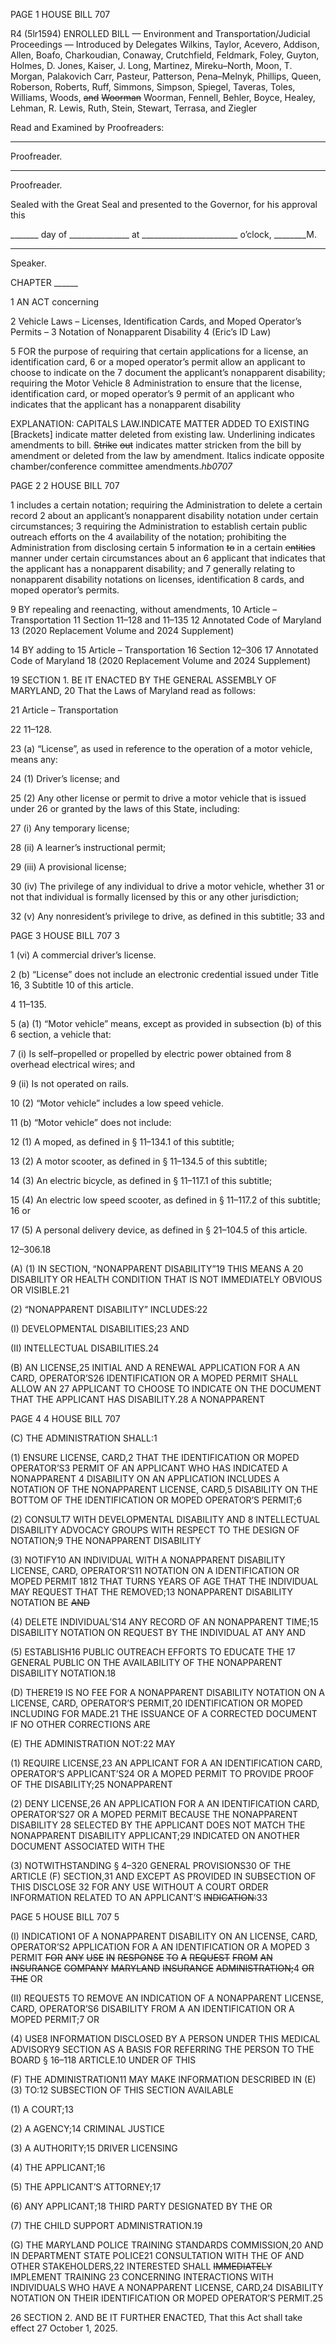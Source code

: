 PAGE 1
HOUSE BILL 707

R4 (5lr1594)
ENROLLED BILL
— Environment and Transportation/Judicial Proceedings —
Introduced by Delegates Wilkins, Taylor, Acevero, Addison, Allen, Boafo,
Charkoudian, Conaway, Crutchfield, Feldmark, Foley, Guyton, Holmes,
D. Jones, Kaiser, J. Long, Martinez, Mireku–North, Moon, T. Morgan,
Palakovich Carr, Pasteur, Patterson, Pena–Melnyk, Phillips, Queen,
Roberson, Roberts, Ruff, Simmons, Simpson, Spiegel, Taveras, Toles,
Williams, Woods, ~~and~~ ~~Woorman~~ Woorman, Fennell, Behler, Boyce, Healey,
Lehman, R. Lewis, Ruth, Stein, Stewart, Terrasa, and Ziegler

Read and Examined by Proofreaders:

_______________________________________________
Proofreader.
_______________________________________________
Proofreader.

Sealed with the Great Seal and presented to the Governor, for his approval this

_______ day of _______________ at ________________________ o’clock, ________M.

______________________________________________
Speaker.

CHAPTER ______

1 AN ACT concerning

2 Vehicle Laws – Licenses, Identification Cards, and Moped Operator’s Permits –
3 Notation of Nonapparent Disability
4 (Eric’s ID Law)

5 FOR the purpose of requiring that certain applications for a license, an identification card,
6 or a moped operator’s permit allow an applicant to choose to indicate on the
7 document the applicant’s nonapparent disability; requiring the Motor Vehicle
8 Administration to ensure that the license, identification card, or moped operator’s
9 permit of an applicant who indicates that the applicant has a nonapparent disability

EXPLANATION: CAPITALS LAW.INDICATE MATTER ADDED TO EXISTING
[Brackets] indicate matter deleted from existing law.
Underlining indicates amendments to bill.
~~Strike~~ ~~out~~ indicates matter stricken from the bill by amendment or deleted from the law by
amendment.
Italics indicate opposite chamber/conference committee amendments.*hb0707*

PAGE 2
2 HOUSE BILL 707

1 includes a certain notation; requiring the Administration to delete a certain record
2 about an applicant’s nonapparent disability notation under certain circumstances;
3 requiring the Administration to establish certain public outreach efforts on the
4 availability of the notation; prohibiting the Administration from disclosing certain
5 information ~~to~~ in a certain ~~entities~~ manner under certain circumstances about an
6 applicant that indicates that the applicant has a nonapparent disability; and
7 generally relating to nonapparent disability notations on licenses, identification
8 cards, and moped operator’s permits.

9 BY repealing and reenacting, without amendments,
10 Article – Transportation
11 Section 11–128 and 11–135
12 Annotated Code of Maryland
13 (2020 Replacement Volume and 2024 Supplement)

14 BY adding to
15 Article – Transportation
16 Section 12–306
17 Annotated Code of Maryland
18 (2020 Replacement Volume and 2024 Supplement)

19 SECTION 1. BE IT ENACTED BY THE GENERAL ASSEMBLY OF MARYLAND,
20 That the Laws of Maryland read as follows:

21 Article – Transportation

22 11–128.

23 (a) “License”, as used in reference to the operation of a motor vehicle, means any:

24 (1) Driver’s license; and

25 (2) Any other license or permit to drive a motor vehicle that is issued under
26 or granted by the laws of this State, including:

27 (i) Any temporary license;

28 (ii) A learner’s instructional permit;

29 (iii) A provisional license;

30 (iv) The privilege of any individual to drive a motor vehicle, whether
31 or not that individual is formally licensed by this or any other jurisdiction;

32 (v) Any nonresident’s privilege to drive, as defined in this subtitle;
33 and

PAGE 3
HOUSE BILL 707 3

1 (vi) A commercial driver’s license.

2 (b) “License” does not include an electronic credential issued under Title 16,
3 Subtitle 10 of this article.

4 11–135.

5 (a) (1) “Motor vehicle” means, except as provided in subsection (b) of this
6 section, a vehicle that:

7 (i) Is self–propelled or propelled by electric power obtained from
8 overhead electrical wires; and

9 (ii) Is not operated on rails.

10 (2) “Motor vehicle” includes a low speed vehicle.

11 (b) “Motor vehicle” does not include:

12 (1) A moped, as defined in § 11–134.1 of this subtitle;

13 (2) A motor scooter, as defined in § 11–134.5 of this subtitle;

14 (3) An electric bicycle, as defined in § 11–117.1 of this subtitle;

15 (4) An electric low speed scooter, as defined in § 11–117.2 of this subtitle;
16 or

17 (5) A personal delivery device, as defined in § 21–104.5 of this article.

12–306.18

(A) (1) IN SECTION, “NONAPPARENT DISABILITY”19 THIS MEANS A
20 DISABILITY OR HEALTH CONDITION THAT IS NOT IMMEDIATELY OBVIOUS OR
VISIBLE.21

(2) “NONAPPARENT DISABILITY” INCLUDES:22

(I) DEVELOPMENTAL DISABILITIES;23 AND

(II) INTELLECTUAL DISABILITIES.24

(B) AN LICENSE,25 INITIAL AND A RENEWAL APPLICATION FOR A AN
CARD, OPERATOR’S26 IDENTIFICATION OR A MOPED PERMIT SHALL ALLOW AN
27 APPLICANT TO CHOOSE TO INDICATE ON THE DOCUMENT THAT THE APPLICANT HAS
DISABILITY.28 A NONAPPARENT

PAGE 4
4 HOUSE BILL 707

(C) THE ADMINISTRATION SHALL:1

(1) ENSURE LICENSE, CARD,2 THAT THE IDENTIFICATION OR MOPED
OPERATOR’S3 PERMIT OF AN APPLICANT WHO HAS INDICATED A NONAPPARENT
4 DISABILITY ON AN APPLICATION INCLUDES A NOTATION OF THE NONAPPARENT
LICENSE, CARD,5 DISABILITY ON THE BOTTOM OF THE IDENTIFICATION OR MOPED
OPERATOR’S PERMIT;6

(2) CONSULT7 WITH DEVELOPMENTAL DISABILITY AND
8 INTELLECTUAL DISABILITY ADVOCACY GROUPS WITH RESPECT TO THE DESIGN OF
NOTATION;9 THE NONAPPARENT DISABILITY

(3) NOTIFY10 AN INDIVIDUAL WITH A NONAPPARENT DISABILITY
LICENSE, CARD, OPERATOR’S11 NOTATION ON A IDENTIFICATION OR MOPED PERMIT
1812 THAT TURNS YEARS OF AGE THAT THE INDIVIDUAL MAY REQUEST THAT THE
REMOVED;13 NONAPPARENT DISABILITY NOTATION BE ~~AND~~

(4) DELETE INDIVIDUAL’S14 ANY RECORD OF AN NONAPPARENT
TIME;15 DISABILITY NOTATION ON REQUEST BY THE INDIVIDUAL AT ANY AND

(5) ESTABLISH16 PUBLIC OUTREACH EFFORTS TO EDUCATE THE
17 GENERAL PUBLIC ON THE AVAILABILITY OF THE NONAPPARENT DISABILITY
NOTATION.18

(D) THERE19 IS NO FEE FOR A NONAPPARENT DISABILITY NOTATION ON A
LICENSE, CARD, OPERATOR’S PERMIT,20 IDENTIFICATION OR MOPED INCLUDING FOR
MADE.21 THE ISSUANCE OF A CORRECTED DOCUMENT IF NO OTHER CORRECTIONS ARE

(E) THE ADMINISTRATION NOT:22 MAY

(1) REQUIRE LICENSE,23 AN APPLICANT FOR A AN IDENTIFICATION
CARD, OPERATOR’S APPLICANT’S24 OR A MOPED PERMIT TO PROVIDE PROOF OF THE
DISABILITY;25 NONAPPARENT

(2) DENY LICENSE,26 AN APPLICATION FOR A AN IDENTIFICATION
CARD, OPERATOR’S27 OR A MOPED PERMIT BECAUSE THE NONAPPARENT DISABILITY
28 SELECTED BY THE APPLICANT DOES NOT MATCH THE NONAPPARENT DISABILITY
APPLICANT;29 INDICATED ON ANOTHER DOCUMENT ASSOCIATED WITH THE

(3) NOTWITHSTANDING § 4–320 GENERAL PROVISIONS30 OF THE
ARTICLE (F) SECTION,31 AND EXCEPT AS PROVIDED IN SUBSECTION OF THIS DISCLOSE
32 FOR ANY USE WITHOUT A COURT ORDER INFORMATION RELATED TO AN
APPLICANT’S ~~INDICATION:~~33

PAGE 5
HOUSE BILL 707 5

(I) INDICATION1 OF A NONAPPARENT DISABILITY ON AN
LICENSE, CARD, OPERATOR’S2 APPLICATION FOR A AN IDENTIFICATION OR A MOPED
3 PERMIT ~~FOR~~ ~~ANY~~ ~~USE~~ ~~IN~~ ~~RESPONSE~~ ~~TO~~ ~~A~~ ~~REQUEST~~ ~~FROM~~ ~~AN~~ ~~INSURANCE~~ ~~COMPANY~~
~~MARYLAND~~ ~~INSURANCE~~ ~~ADMINISTRATION;~~4 ~~OR~~ ~~THE~~ OR

(II) REQUEST5 TO REMOVE AN INDICATION OF A NONAPPARENT
LICENSE, CARD, OPERATOR’S6 DISABILITY FROM A AN IDENTIFICATION OR A MOPED
PERMIT;7 OR

(4) USE8 INFORMATION DISCLOSED BY A PERSON UNDER THIS
MEDICAL ADVISORY9 SECTION AS A BASIS FOR REFERRING THE PERSON TO THE
BOARD § 16–118 ARTICLE.10 UNDER OF THIS

(F) THE ADMINISTRATION11 MAY MAKE INFORMATION DESCRIBED IN
(E)(3) TO:12 SUBSECTION OF THIS SECTION AVAILABLE

(1) A COURT;13

(2) A AGENCY;14 CRIMINAL JUSTICE

(3) A AUTHORITY;15 DRIVER LICENSING

(4) THE APPLICANT;16

(5) THE APPLICANT’S ATTORNEY;17

(6) ANY APPLICANT;18 THIRD PARTY DESIGNATED BY THE OR

(7) THE CHILD SUPPORT ADMINISTRATION.19

(G) THE MARYLAND POLICE TRAINING STANDARDS COMMISSION,20 AND IN
DEPARTMENT STATE POLICE21 CONSULTATION WITH THE OF AND OTHER
STAKEHOLDERS,22 INTERESTED SHALL ~~IMMEDIATELY~~ IMPLEMENT TRAINING
23 CONCERNING INTERACTIONS WITH INDIVIDUALS WHO HAVE A NONAPPARENT
LICENSE, CARD,24 DISABILITY NOTATION ON THEIR IDENTIFICATION OR MOPED
OPERATOR’S PERMIT.25

26 SECTION 2. AND BE IT FURTHER ENACTED, That this Act shall take effect
27 October 1, 2025.
